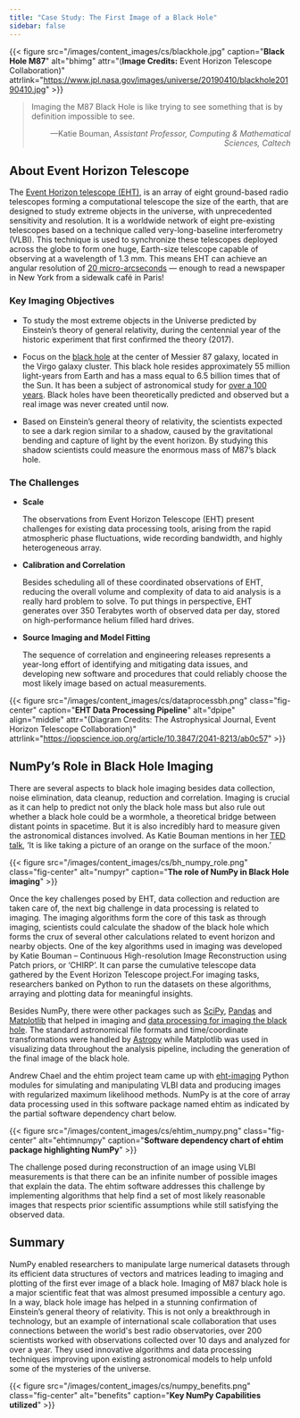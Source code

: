 ```yaml
---
title: "Case Study: The First Image of a Black Hole"
sidebar: false
---
```


{{< figure src="/images/content_images/cs/blackhole.jpg" caption="**Black Hole M87**" alt="bhimg" attr="(**Image Credits:** Event Horizon Telescope Collaboration)" attrlink="https://www.jpl.nasa.gov/images/universe/20190410/blackhole20190410.jpg" >}}

<blockquote cite="https://www.youtube.com/watch?v=BIvezCVcsYs">
    <p>Imaging the M87 Black Hole is like trying to see something that is by definition impossible to see.</p>
    <footer align="right">—Katie Bouman, <cite>Assistant Professor, Computing & Mathematical Sciences, Caltech</cite></footer>
</blockquote>

## About Event Horizon Telescope

The [Event Horizon telescope (EHT)](https://eventhorizontelescope.org), is an array of eight ground-based radio telescopes forming a computational telescope the size of the earth, that are designed to study extreme objects in the universe, with unprecedented sensitivity and resolution.  It is a worldwide network of eight pre-existing telescopes based on a technique called very-long-baseline interferometry (VLBI). This technique is used to synchronize these telescopes deployed across the globe to form one huge, Earth-size telescope capable of observing at a wavelength of 1.3 mm. This means EHT can achieve an angular resolution of [20 micro-arcseconds](https://eventhorizontelescope.org/press-release-april-10-2019-astronomers-capture-first-image-black-hole) — enough to read a newspaper in New York from a sidewalk café in Paris! 

### Key Imaging Objectives

* To study the most extreme objects in the Universe predicted by Einstein’s theory of general relativity, during the centennial year of the historic experiment that first confirmed the theory (2017).

* Focus on the [black hole](https://solarsystem.nasa.gov/resources/2319/first-image-of-a-black-hole/) at the center of Messier 87 galaxy, located in the Virgo galaxy cluster. This black hole resides approximately 55 million light-years from Earth and has a mass equal  to 6.5 billion times that of the Sun. It has been a subject of astronomical study for [over a 100 years](https://www.jpl.nasa.gov/news/news.php?feature=7385). Black holes have been theoretically predicted and observed but a real image was never created until now.

* Based on Einstein’s general theory of relativity, the scientists expected to see a dark region similar to a shadow, caused by the gravitational bending and capture of light by the event horizon. By studying this shadow scientists could measure the enormous mass of M87’s black hole. 

### The Challenges 

* **Scale**

    The observations from Event Horizon Telescope (EHT) present challenges for existing data processing tools, arising from the rapid atmospheric phase fluctuations, wide recording bandwidth, and highly heterogeneous array.

* **Calibration and Correlation**

    Besides scheduling all of these coordinated observations of EHT, reducing the overall volume and complexity of data to aid analysis is a really hard problem to solve. To put things in perspective, EHT generates over 350 Terabytes worth of observed data per day, stored on high-performance helium filled hard drives.

* **Source Imaging and Model Fitting**

    The sequence of correlation and engineering releases represents a year-long effort of identifying and mitigating data issues, and developing new software and procedures that could reliably choose the most likely image based on actual measurements.

{{< figure src="/images/content_images/cs/dataprocessbh.png" class="fig-center" caption="**EHT Data Processing Pipeline**" alt="dpipe" align="middle" attr="(Diagram Credits: The Astrophysical Journal, Event Horizon Telescope Collaboration)" attrlink="https://iopscience.iop.org/article/10.3847/2041-8213/ab0c57" >}}

## NumPy’s Role in Black Hole Imaging
	
There are several aspects to black hole imaging besides data collection, noise elimination, data cleanup, reduction and correlation. Imaging is crucial as it can help  to predict not only the black hole mass but also rule out whether a black hole could be a wormhole, a theoretical bridge between distant points in spacetime. But it is also incredibly hard to measure given the astronomical distances involved. As Katie Bouman mentions in her [TED talk](https://www.youtube.com/watch?v=BIvezCVcsYs), ‘It is like taking a picture of an orange on the surface of the moon.’

{{< figure src="/images/content_images/cs/bh_numpy_role.png" class="fig-center" alt="numpyr" caption="**The role of NumPy in Black Hole imaging**" >}}

Once the key challenges posed by EHT, data collection and reduction are taken care of, the next big challenge in data processing is related to imaging. The imaging algorithms form the core of this task as through imaging, scientists could calculate the shadow of the black hole which forms the crux of several other calculations related to event horizon and nearby objects. One of the key algorithms used in imaging was developed by Katie Bouman – Continuous High-resolution Image Reconstruction using Patch priors, or ‘CHIRP’. It can parse the cumulative telescope data gathered by the Event Horizon Telescope project.For imaging tasks, researchers banked on Python to run the datasets on these algorithms, arraying and plotting data for meaningful insights.  

Besides NumPy, there were other packages such as [SciPy](https://www.scipy.org), [Pandas](https://pandas.io) and [Matplotlib](https://matplotlib.org) that helped in imaging and [data processing for imaging the black hole](https://iopscience.iop.org/article/10.3847/2041-8213/ab0c57). The standard astronomical file formats and time/coordinate transformations were handled by [Astropy](https://www.astropy.org) while Matplotlib was used in visualizing data throughout the analysis pipeline, including the generation of the final image of the black hole.

Andrew Chael and the ehtim project team came up with [eht-imaging](https://github.com/achael/eht-imaging) Python modules for simulating and manipulating VLBI data and producing images with regularized maximum likelihood methods. NumPy is at the core of array data processing used in this software package named ehtim as indicated by the partial software dependency chart below.

{{< figure src="/images/content_images/cs/ehtim_numpy.png" class="fig-center" alt="ehtimnumpy" caption="**Software dependency chart of ehtim package highlighting NumPy**" >}}

The challenge posed during reconstruction of an image using VLBI measurements is that there can be an infinite number of possible images that explain the data.  The ehtim software addresses this challenge by implementing algorithms that help find a set of most likely reasonable images that respects prior scientific assumptions while still satisfying the observed data.


## Summary

NumPy enabled researchers to manipulate large numerical datasets through its efficient data structures of vectors and matrices leading to imaging and plotting of the first ever image of a black hole. Imaging of M87 black hole is a major scientific feat that was almost presumed impossible a century ago.  In a way, black hole image has helped in a stunning confirmation of Einstein’s general theory of relativity. This is not only a breakthrough in technology, but an example of international scale collaboration that uses connections between the world's best radio observatories, over 200 scientists worked with observations collected over 10 days and analyzed for over a year. They used innovative algorithms and data processing techniques improving upon existing astronomical models to help unfold some of the mysteries of the universe.

{{< figure src="/images/content_images/cs/numpy_benefits.png" class="fig-center" alt="benefits" caption="**Key NumPy Capabilities utilized**" >}}
